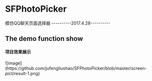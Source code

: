 # SFPhotoPicker
模仿QQ聊天页面选择器
----------2017.4.28----------
<h2>The demo function show</h2>
<h4>项目效果展示</h4>
![image](https://github.com/jufengliushao/SFPhotoPicker/blob/master/screen-pict/result-1.png)
